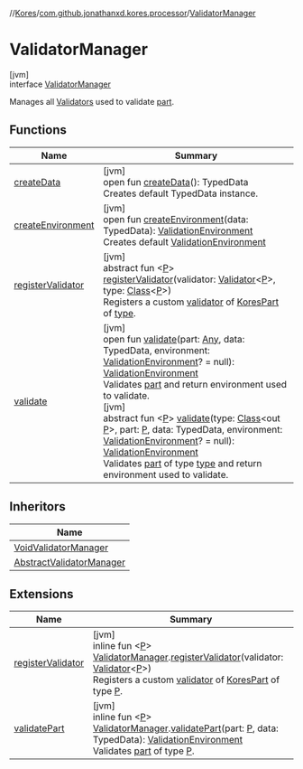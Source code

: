 //[Kores](../../../index.md)/[com.github.jonathanxd.kores.processor](../index.md)/[ValidatorManager](index.md)

# ValidatorManager

[jvm]\
interface [ValidatorManager](index.md)

Manages all [Validators](../-validator/index.md) used to validate [part](https://kotlinlang.org/api/latest/jvm/stdlib/kotlin/-any/index.html).

## Functions

| Name | Summary |
|---|---|
| [createData](create-data.md) | [jvm]<br>open fun [createData](create-data.md)(): TypedData<br>Creates default TypedData instance. |
| [createEnvironment](create-environment.md) | [jvm]<br>open fun [createEnvironment](create-environment.md)(data: TypedData): [ValidationEnvironment](../-validation-environment/index.md)<br>Creates default [ValidationEnvironment](../-validation-environment/index.md) |
| [registerValidator](register-validator.md) | [jvm]<br>abstract fun <[P](register-validator.md)> [registerValidator](register-validator.md)(validator: [Validator](../-validator/index.md)<[P](register-validator.md)>, type: [Class](https://docs.oracle.com/javase/8/docs/api/java/lang/Class.html)<[P](register-validator.md)>)<br>Registers a custom [validator](register-validator.md) of [KoresPart](../../com.github.jonathanxd.kores/-kores-part/index.md) of [type](register-validator.md). |
| [validate](validate.md) | [jvm]<br>open fun [validate](validate.md)(part: [Any](https://kotlinlang.org/api/latest/jvm/stdlib/kotlin/-any/index.html), data: TypedData, environment: [ValidationEnvironment](../-validation-environment/index.md)? = null): [ValidationEnvironment](../-validation-environment/index.md)<br>Validates [part](validate.md) and return environment used to validate.<br>[jvm]<br>abstract fun <[P](validate.md)> [validate](validate.md)(type: [Class](https://docs.oracle.com/javase/8/docs/api/java/lang/Class.html)<out [P](validate.md)>, part: [P](validate.md), data: TypedData, environment: [ValidationEnvironment](../-validation-environment/index.md)? = null): [ValidationEnvironment](../-validation-environment/index.md)<br>Validates [part](validate.md) of type [type](validate.md) and return environment used to validate. |

## Inheritors

| Name |
|---|
| [VoidValidatorManager](../-void-validator-manager/index.md) |
| [AbstractValidatorManager](../-abstract-validator-manager/index.md) |

## Extensions

| Name | Summary |
|---|---|
| [registerValidator](../register-validator.md) | [jvm]<br>inline fun <[P](../register-validator.md)> [ValidatorManager](index.md).[registerValidator](../register-validator.md)(validator: [Validator](../-validator/index.md)<[P](../register-validator.md)>)<br>Registers a custom [validator](../register-validator.md) of [KoresPart](../../com.github.jonathanxd.kores/-kores-part/index.md) of type [P](../register-validator.md). |
| [validatePart](../validate-part.md) | [jvm]<br>inline fun <[P](../validate-part.md)> [ValidatorManager](index.md).[validatePart](../validate-part.md)(part: [P](../validate-part.md), data: TypedData): [ValidationEnvironment](../-validation-environment/index.md)<br>Validates [part](../validate-part.md) of type [P](../validate-part.md). |
